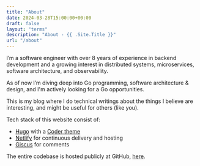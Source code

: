 ```yaml
---
title: "About"
date: 2024-03-28T15:00:00+00:00
draft: false
layout: "terms"
description: "About - {{ .Site.Title }}"
url: "/about"
---
```


I’m a software engineer with over 8 years of experience in backend development and a growing interest in distributed systems, microservices, software architecture, and observability.

As of now I’m diving deep into Go programming, software architecture & design, and I'm actively looking for a Go opportunities.

This is my blog where I do technical writings about the things I believe are interesting, and might be useful for others (like you).

Tech stack of this website consist of:

* [Hugo](https://gohugo.io) with a [Coder theme](https://themes.gohugo.io/themes/hugo-coder)
* [Netlify](https://www.netlify.com) for continuous delivery and hosting
* [Giscus](https://giscus.app) for comments

The entire codebase is hosted publicly at GitHub, [here](https://github.com/piorus/piorus.com).